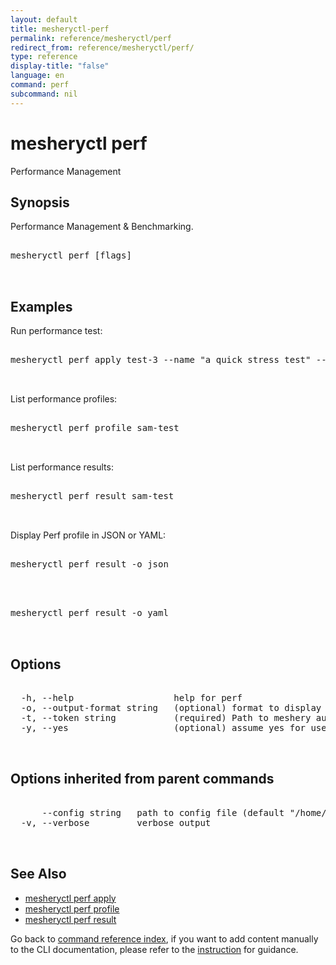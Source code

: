 ```yaml
---
layout: default
title: mesheryctl-perf
permalink: reference/mesheryctl/perf
redirect_from: reference/mesheryctl/perf/
type: reference
display-title: "false"
language: en
command: perf
subcommand: nil
---
```


# mesheryctl perf

Performance Management

## Synopsis

Performance Management & Benchmarking.

<pre class='codeblock-pre'>
<div class='codeblock'>
mesheryctl perf [flags]

</div>
</pre>

## Examples

Run performance test:

<pre class='codeblock-pre'>
<div class='codeblock'>
mesheryctl perf apply test-3 --name "a quick stress test" --url http://192.168.1.15/productpage --qps 300 --concurrent-requests 2 --duration 30s

</div>
</pre>

List performance profiles:

<pre class='codeblock-pre'>
<div class='codeblock'>
mesheryctl perf profile sam-test

</div>
</pre>

List performance results:

<pre class='codeblock-pre'>
<div class='codeblock'>
mesheryctl perf result sam-test

</div>
</pre>

Display Perf profile in JSON or YAML:

<pre class='codeblock-pre'>
<div class='codeblock'>
mesheryctl perf result -o json

</div>
</pre>

<pre class='codeblock-pre'>
<div class='codeblock'>
mesheryctl perf result -o yaml

</div>
</pre>

## Options

<pre class='codeblock-pre'>
<div class='codeblock'>
  -h, --help                   help for perf
  -o, --output-format string   (optional) format to display in [json|yaml]
  -t, --token string           (required) Path to meshery auth config
  -y, --yes                    (optional) assume yes for user interactive prompts.

</div>
</pre>

## Options inherited from parent commands

<pre class='codeblock-pre'>
<div class='codeblock'>
      --config string   path to config file (default "/home/runner/.meshery/config.yaml")
  -v, --verbose         verbose output

</div>
</pre>

## See Also

- [mesheryctl perf apply](/reference/mesheryctl/perf/apply)
- [mesheryctl perf profile](/reference/mesheryctl/perf/profile)
- [mesheryctl perf result](/reference/mesheryctl/perf/result)

Go back to [command reference index](/reference/mesheryctl/), if you want to add content manually to the CLI documentation, please refer to the [instruction](/project/contributing/contributing-cli#preserving-manually-added-documentation) for guidance.
